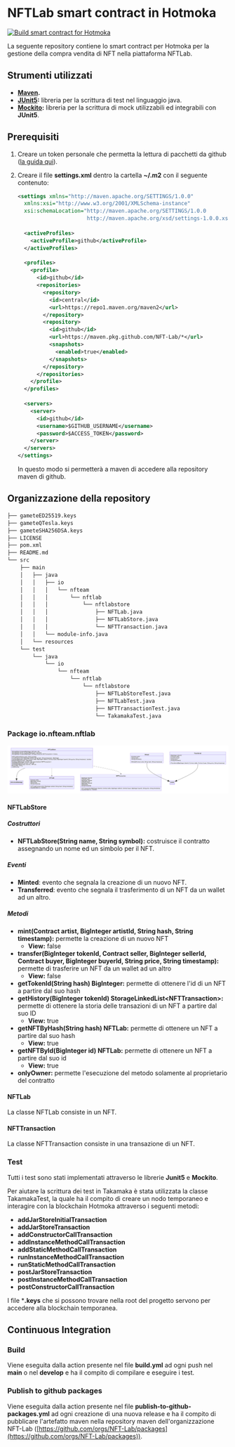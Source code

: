 # NFTLab smart contract in Hotmoka

[![Build smart contract for Hotmoka](https://github.com/NFT-Lab/smart-contract-hotmoka/actions/workflows/build.yml/badge.svg)](https://github.com/NFT-Lab/smart-contract-hotmoka/actions/workflows/build.yml)

La seguente repository contiene lo smart contract per Hotmoka per la gestione della compra vendita di NFT nella piattaforma NFTLab.

## Strumenti utilizzati

* **[Maven](https://maven.apache.org/).**
* **[JUnit5](https://junit.org/junit5/):** libreria per la scrittura di test nel linguaggio java.
* **[Mockito](https://site.mockito.org/):** libreria per la scrittura di mock utilizzabili ed integrabili con **JUnit5**.

## Prerequisiti

1. Creare un token personale che permetta la lettura di pacchetti da github ([la guida qui](https://docs.github.com/en/github/authenticating-to-github/keeping-your-account-and-data-secure/creating-a-personal-access-token)).

2. Creare il file **settings.xml** dentro la cartella **~/.m2** con il seguente contenuto:

   ```xml
   <settings xmlns="http://maven.apache.org/SETTINGS/1.0.0"
     xmlns:xsi="http://www.w3.org/2001/XMLSchema-instance"
     xsi:schemaLocation="http://maven.apache.org/SETTINGS/1.0.0
                         http://maven.apache.org/xsd/settings-1.0.0.xsd">
   
     <activeProfiles>
       <activeProfile>github</activeProfile>
     </activeProfiles>
   
     <profiles>
       <profile>
         <id>github</id>
         <repositories>
           <repository>
             <id>central</id>
             <url>https://repo1.maven.org/maven2</url>
           </repository>
           <repository>
             <id>github</id>
             <url>https://maven.pkg.github.com/NFT-Lab/*</url>
             <snapshots>
               <enabled>true</enabled>
             </snapshots>
           </repository>
         </repositories>
       </profile>
     </profiles>
   
     <servers>
       <server>
         <id>github</id>
         <username>$GITHUB_USERNAME</username>
         <password>$ACCESS_TOKEN</password>
       </server>
     </servers>
   </settings>
   ```

   In questo modo si permetterà a maven di accedere alla repository maven di github.

## Organizzazione della repository

```bash
├── gameteED25519.keys
├── gameteQTesla.keys
├── gameteSHA256DSA.keys
├── LICENSE
├── pom.xml
├── README.md
└── src
    ├── main
    │   ├── java
    │   │   ├── io
    │   │   │   └── nfteam
    │   │   │       └── nftlab
    │   │   │           └── nftlabstore
    │   │   │               ├── NFTLab.java
    │   │   │               ├── NFTLabStore.java
    │   │   │               └── NFTTransaction.java
    │   │   └── module-info.java
    │   └── resources
    └── test
        └── java
            └── io
                └── nfteam
                    └── nftlab
                        └── nftlabstore
                            ├── NFTLabStoreTest.java
                            ├── NFTLabTest.java
                            ├── NFTTransactionTest.java
                            └── TakamakaTest.java

```

### Package io.nfteam.nftlab

![Class diagram](./docs/images/classdiagram.svg)

#### NFTLabStore

##### Costruttori

- **NFTLabStore(String name, String symbol):** costruisce il contratto assegnando un nome ed un simbolo per il NFT.

##### Eventi

- **Minted**: evento che segnala la creazione di un nuovo NFT.
- **Transferred**: evento che segnala il trasferimento di un NFT da un wallet ad un altro.

##### Metodi

- **mint(Contract artist, BigInteger artistId, String hash, String timestamp):** permette la creazione di un nuovo NFT
  - **View:** false
- **transfer(BigInteger tokenId, Contract seller, BigInteger sellerId, Contract buyer, BigInteger buyerId, String price, String timestamp):** permette di trasferire un NFT da un wallet ad un altro
  - **View:** false
- **getTokenId(String hash) BigInteger:** permette di ottenere l'id di un NFT a partire dal suo hash
- **getHistory(BigInteger tokenId) StorageLinkedList\<NFTTransaction\>:** permette di ottenere la storia delle transazioni di un NFT a partire dal suo ID
  - **View:** true
- **getNFTByHash(String hash) NFTLab:** permette di ottenere un NFT a partire dal suo hash
  - **View:** true
- **getNFTById(BigInteger id) NFTLab:** permette di ottenere un NFT a partire dal suo id
  - **View:** true
- **onlyOwner:** permette l'esecuzione del metodo solamente al proprietario del contratto

#### NFTLab

La classe NFTLab consiste in un NFT.

#### NFTTransaction

La classe NFTTransaction consiste in una transazione di un NFT.

### Test

Tutti i test sono stati implementati attraverso le librerie **Junit5** e **Mockito**. 

Per aiutare la scrittura dei test in Takamaka è stata utilizzata la classe TakamakaTest, la quale ha il compito di creare un nodo temporaneo e interagire con la blockchain Hotmoka attraverso i seguenti metodi:

* **addJarStoreInitialTransaction**
* **addJarStoreTransaction**
* **addConstructorCallTransaction**
* **addInstanceMethodCallTransaction**
* **addStaticMethodCallTransaction**
* **runInstanceMethodCallTransaction**
* **runStaticMethodCallTransaction**
* **postJarStoreTransaction**
* **postInstanceMethodCallTransaction**
* **postConstructorCallTransaction**

I file ***.keys** che si possono trovare nella root del progetto servono per accedere alla blockchain temporanea.

## Continuous Integration

### Build

Viene eseguita dalla action presente nel file **build.yml** ad ogni push nel **main** o nel **develop** e ha il compito di compilare e eseguire i test.

### Publish to github packages

Viene eseguita dalla action presente nel file **publish-to-github-packages.yml** ad ogni creazione di una nuova release e ha il compito di pubblicare l'artefatto maven nella repository maven dell'organizzazione NFT-Lab ([https://github.com/orgs/NFT-Lab/packages](https://github.com/orgs/NFT-Lab/packages)).